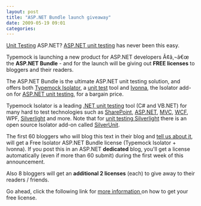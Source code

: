 ```yaml
---
layout: post
title: "ASP.NET Bundle launch giveaway"
date: 2009-05-19 09:01
categories:
---
```


[Unit Testing](http://www.typemock.com/) ASP.NET? [ASP.NET unit testing](http://www.typemock.com/ASP.NET_unit_testing_page.php) has never been this easy.

Typemock is launching a new product for ASP.NET developers Ã¢â‚¬â€œ the **ASP.NET Bundle** - and for the launch will be giving out **FREE licenses** to bloggers and their readers.

The ASP.NET Bundle is the ultimate ASP.NET unit testing solution, and offers both [Typemock Isolator](http://www.typemock.com/), a [unit test](http://www.typemock.com/) tool and [Ivonna](http://sm-art.biz/Ivonna.aspx), the Isolator add-on for [ASP.NET unit testing](http://sm-art.biz/Ivonna.aspx), for a bargain price.

Typemock Isolator is a leading [.NET unit testing](http://www.typemock.com/) tool (C# and VB.NET) for many hard to test technologies such as [SharePoint](http://typemock.com/sharepointpage.php), [ASP.NET](http://www.typemock.com/ASP.NET_unit_testing_page.php), [MVC](http://www.typemock.com/ASP.NET_unit_testing_page.php), [WCF](http://www.typemock.com/wcfpage.php), WPF, [Silverlight](http://www.typemock.com/Silverlight_unit_testing_page.php) and more. Note that for [unit testing Silverlight](http://www.typemock.com/Silverlight_unit_testing_page.php) there is an open source Isolator add-on called [SilverUnit](http://www.typemock.com/Silverlight_unit_testing_page.php).

The first 60 bloggers who will blog this text in their blog and [tell us about it](http://blog.typemock.com/2009/05/get-free-typemock-licenses-aspnet.html), will get a Free Isolator ASP.NET Bundle license (Typemock Isolator + Ivonna). If you post this in an ASP.NET **dedicated** blog, you'll get a license automatically (even if more than 60 submit) during the first week of this announcement.

Also 8 bloggers will get an **additional 2 licenses** (each) to give away to their readers / friends.

Go ahead, click the following link for [more information ](http://blog.typemock.com/2009/05/get-free-typemock-licenses-aspnet.html)on how to get your free license.